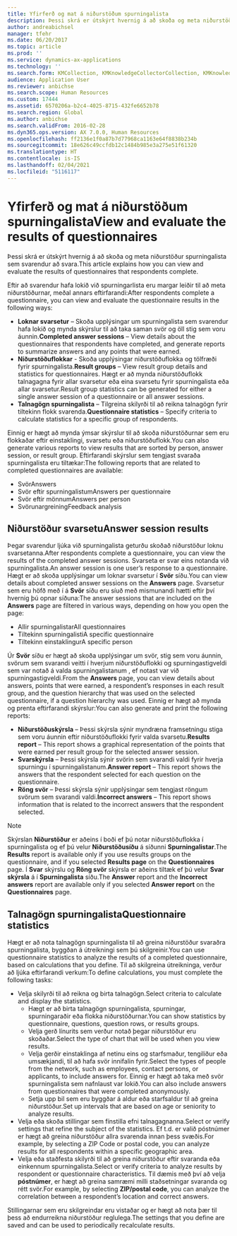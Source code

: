 ```yaml
---
title: Yfirferð og mat á niðurstöðum spurningalista
description: Þessi skrá er útskýrt hvernig á að skoða og meta niðurstöður spurningalista sem svarendur að svara.
author: andreabichsel
manager: tfehr
ms.date: 06/20/2017
ms.topic: article
ms.prod: ''
ms.service: dynamics-ax-applications
ms.technology: ''
ms.search.form: KMCollection, KMKnowledgeCollectorCollection, KMKnowledgeCollectorUserResults, HcmLearningWorkspace
audience: Application User
ms.reviewer: anbichse
ms.search.scope: Human Resources
ms.custom: 17444
ms.assetid: 6570206a-b2c4-4025-8715-432fe6652b78
ms.search.region: Global
ms.author: anbichse
ms.search.validFrom: 2016-02-28
ms.dyn365.ops.version: AX 7.0.0, Human Resources
ms.openlocfilehash: ff2136e1f0a87b7d77968ca1163e64f8838b234b
ms.sourcegitcommit: 18e626c49ccfdb12c1484b985e3a275e51f61320
ms.translationtype: HT
ms.contentlocale: is-IS
ms.lasthandoff: 02/04/2021
ms.locfileid: "5116117"
---
```

# <a name="view-and-evaluate-the-results-of-questionnaires"></a><span data-ttu-id="5e3d2-103">Yfirferð og mat á niðurstöðum spurningalista</span><span class="sxs-lookup"><span data-stu-id="5e3d2-103">View and evaluate the results of questionnaires</span></span>

<span data-ttu-id="5e3d2-104">Þessi skrá er útskýrt hvernig á að skoða og meta niðurstöður spurningalista sem svarendur að svara.</span><span class="sxs-lookup"><span data-stu-id="5e3d2-104">This article explains how you can view and evaluate the results of questionnaires that respondents complete.</span></span> 

<span data-ttu-id="5e3d2-105">Eftir að svarendur hafa lokið við spurningarlista eru margar leiðir til að meta niðurstöðurnar, meðal annars eftirfarandi:</span><span class="sxs-lookup"><span data-stu-id="5e3d2-105">After respondents complete a questionnaire, you can view and evaluate the questionnaire results in the following ways:</span></span>

-   <span data-ttu-id="5e3d2-106">**Loknar svarsetur** – Skoða upplýsingar um spurningalista sem svarendur hafa lokið og mynda skýrslur til að taka saman svör og öll stig sem voru áunnin.</span><span class="sxs-lookup"><span data-stu-id="5e3d2-106">**Completed answer sessions** – View details about the questionnaires that respondents have completed, and generate reports to summarize answers and any points that were earned.</span></span>
-   <span data-ttu-id="5e3d2-107">**Niðurstöðuflokkar** - Skoða upplýsingar niðurstöðuflokka og tölfræði fyrir spurningalista.</span><span class="sxs-lookup"><span data-stu-id="5e3d2-107">**Result groups** – View result group details and statistics for questionnaires.</span></span> <span data-ttu-id="5e3d2-108">Hægt er að mynda niðurstöðuflokk talnagagna fyrir allar svarsetur eða eina svarsetu fyrir spurningalista eða allar svarsetur.</span><span class="sxs-lookup"><span data-stu-id="5e3d2-108">Result group statistics can be generated for either a single answer session  of a questionnaire or all answer sessions.</span></span>
-   <span data-ttu-id="5e3d2-109">**Talnagögn spurningalista** – Tilgreina skilyrði til að reikna talnagögn fyrir tiltekinn flokk svarenda.</span><span class="sxs-lookup"><span data-stu-id="5e3d2-109">**Questionnaire statistics** – Specify criteria to calculate statistics for a specific group of respondents.</span></span>

<span data-ttu-id="5e3d2-110">Einnig er hægt að mynda ýmsar skýrslur til að skoða niðurstöðurnar sem eru flokkaðar eftir einstaklingi, svarsetu eða niðurstöðuflokk.</span><span class="sxs-lookup"><span data-stu-id="5e3d2-110">You can also generate various reports to view results that are sorted by person, answer session, or result group.</span></span> <span data-ttu-id="5e3d2-111">Eftirfarandi skýrslur sem tengjast svaraða spurningalista eru tiltækar:</span><span class="sxs-lookup"><span data-stu-id="5e3d2-111">The following reports that are related to completed questionnaires are available:</span></span>

-   <span data-ttu-id="5e3d2-112">Svör</span><span class="sxs-lookup"><span data-stu-id="5e3d2-112">Answers</span></span>
-   <span data-ttu-id="5e3d2-113">Svör eftir spurningalistum</span><span class="sxs-lookup"><span data-stu-id="5e3d2-113">Answers per questionnaire</span></span>
-   <span data-ttu-id="5e3d2-114">Svör eftir mönnum</span><span class="sxs-lookup"><span data-stu-id="5e3d2-114">Answers per person</span></span>
-   <span data-ttu-id="5e3d2-115">Svörunargreining</span><span class="sxs-lookup"><span data-stu-id="5e3d2-115">Feedback analysis</span></span>

## <a name="answer-session-results"></a><span data-ttu-id="5e3d2-116">Niðurstöður svarsetu</span><span class="sxs-lookup"><span data-stu-id="5e3d2-116">Answer session results</span></span>

<span data-ttu-id="5e3d2-117">Þegar svarendur ljúka við spurningalista geturðu skoðað niðurstöður loknu svarsetanna.</span><span class="sxs-lookup"><span data-stu-id="5e3d2-117">After respondents complete a questionnaire, you can view the results of the completed answer sessions.</span></span> <span data-ttu-id="5e3d2-118">Svarseta er svar eins notanda við spurningalista.</span><span class="sxs-lookup"><span data-stu-id="5e3d2-118">An answer session is one user’s response to a questionnaire.</span></span> <span data-ttu-id="5e3d2-119">Hægt er að skoða upplýsingar um loknar svarsetur í **Svör** síðu.</span><span class="sxs-lookup"><span data-stu-id="5e3d2-119">You can view details about completed answer sessions on the **Answers** page.</span></span> <span data-ttu-id="5e3d2-120">Svarsetur sem eru höfð með í á **Svör** síðu eru síuð með mismunandi hætti eftir því hvernig þú opnar síðuna:</span><span class="sxs-lookup"><span data-stu-id="5e3d2-120">The answer sessions that are included on the **Answers** page are filtered in various ways, depending on how you open the page:</span></span>

-   <span data-ttu-id="5e3d2-121">Allir spurningalistar</span><span class="sxs-lookup"><span data-stu-id="5e3d2-121">All questionnaires</span></span>
-   <span data-ttu-id="5e3d2-122">Tiltekinn spurningalisti</span><span class="sxs-lookup"><span data-stu-id="5e3d2-122">A specific questionnaire</span></span>
-   <span data-ttu-id="5e3d2-123">Tiltekinn einstaklingur</span><span class="sxs-lookup"><span data-stu-id="5e3d2-123">A specific person</span></span>

<span data-ttu-id="5e3d2-124">Úr **Svör** síðu er hægt að skoða upplýsingar um svör, stig sem voru áunnin, svörum sem svarandi veitti í hverjum niðurstöðuflokki og spurningastigveldi sem var notað á valda spurningalistanum , ef notast var við spurningastigveldi.</span><span class="sxs-lookup"><span data-stu-id="5e3d2-124">From the **Answers** page, you can view details about answers, points that were earned, a respondent’s responses in each result group, and the question hierarchy that was used on the selected questionnaire, if a question hierarchy was used.</span></span> <span data-ttu-id="5e3d2-125">Einnig er hægt að mynda og prenta eftirfarandi skýrslur:</span><span class="sxs-lookup"><span data-stu-id="5e3d2-125">You can also generate and print the following reports:</span></span>

-   <span data-ttu-id="5e3d2-126">**Niðurstöðuskýrsla** – Þessi skýrsla sýnir myndræna framsetningu stiga sem voru áunnin eftir niðurstöðuflokki fyrir valda svarsetu.</span><span class="sxs-lookup"><span data-stu-id="5e3d2-126">**Results report** – This report shows a graphical representation of the points that were earned per result group for the selected answer session.</span></span>
-   <span data-ttu-id="5e3d2-127">**Svarskýrsla** – Þessi skýrsla sýnir svörin sem svarandi valdi fyrir hverja spurningu í spurningalistanum.</span><span class="sxs-lookup"><span data-stu-id="5e3d2-127">**Answer report** – This report shows the answers that the respondent selected for each question on the questionnaire.</span></span>
-   <span data-ttu-id="5e3d2-128">**Röng svör** – Þessi skýrsla sýnir upplýsingar sem tengjast röngum svörum sem svarandi valdi.</span><span class="sxs-lookup"><span data-stu-id="5e3d2-128">**Incorrect answers** – This report shows information that is related to the incorrect answers that the respondent selected.</span></span>

> [!NOTE]
> <span data-ttu-id="5e3d2-129">Skýrslan **Niðurstöður** er aðeins í boði ef þú notar niðurstöðuflokka í spurningalista og ef þú velur **Niðurstöðusíðu** á síðunni **Spurningalistar**.</span><span class="sxs-lookup"><span data-stu-id="5e3d2-129">The **Results** report is available only if you use results groups on the questionnaire, and if you selected **Results page** on the **Questionnaires** page.</span></span> <span data-ttu-id="5e3d2-130">Í **Svar** skýrslu og **Röng svör** skýrsla er aðeins tiltæk ef þú velur **Svar skýrsla** á í **Spurningalista** síðu.</span><span class="sxs-lookup"><span data-stu-id="5e3d2-130">The **Answer** report and the **Incorrect answers** report are available only if you selected **Answer report** on the **Questionnaires** page.</span></span>

## <a name="questionnaire-statistics"></a><span data-ttu-id="5e3d2-131">Talnagögn spurningalista</span><span class="sxs-lookup"><span data-stu-id="5e3d2-131">Questionnaire statistics</span></span>

<span data-ttu-id="5e3d2-132">Hægt er að nota talnagögn spurningalista til að greina niðurstöður svaraðra spurningalista, byggðan á útreikningi sem þú skilgreinir.</span><span class="sxs-lookup"><span data-stu-id="5e3d2-132">You can use questionnaire statistics to analyze the results of a completed questionnaire, based on calculations that you define.</span></span> <span data-ttu-id="5e3d2-133">Til að skilgreina útreikninga, verður að ljúka eftirfarandi verkum:</span><span class="sxs-lookup"><span data-stu-id="5e3d2-133">To define calculations, you must complete the following tasks:</span></span>

-   <span data-ttu-id="5e3d2-134">Velja skilyrði til að reikna og birta talnagögn.</span><span class="sxs-lookup"><span data-stu-id="5e3d2-134">Select criteria to calculate and display the statistics.</span></span>
    -   <span data-ttu-id="5e3d2-135">Hægt er að birta talnagögn spurningalista, spurningar, spurningaraðir eða flokka niðurstöðurnar.</span><span class="sxs-lookup"><span data-stu-id="5e3d2-135">You can show statistics by questionnaire, questions, question rows, or results groups.</span></span>
    -   <span data-ttu-id="5e3d2-136">Velja gerð línurits sem verður notað þegar niðurstöður eru skoðaðar.</span><span class="sxs-lookup"><span data-stu-id="5e3d2-136">Select the type of chart that will be used when you view results.</span></span>
    -   <span data-ttu-id="5e3d2-137">Velja gerðir einstaklinga af netinu eins og starfsmaður, tengiliður eða umsækjandi, til að hafa svör innifalin fyrir.</span><span class="sxs-lookup"><span data-stu-id="5e3d2-137">Select the types of people from the network, such as employees, contact persons, or applicants, to include answers for.</span></span> <span data-ttu-id="5e3d2-138">Einnig er hægt að taka með svör spurningalista sem nafnlaust var lokið.</span><span class="sxs-lookup"><span data-stu-id="5e3d2-138">You can also include answers from questionnaires that were completed anonymously.</span></span>
    -   <span data-ttu-id="5e3d2-139">Setja upp bil sem eru byggðar á aldur eða starfsaldur til að greina niðurstöður.</span><span class="sxs-lookup"><span data-stu-id="5e3d2-139">Set up intervals that are based on age or seniority to analyze results.</span></span>
-   <span data-ttu-id="5e3d2-140">Velja eða skoða stillingar sem fínstilla efni talnagagnanna.</span><span class="sxs-lookup"><span data-stu-id="5e3d2-140">Select or verify settings that refine the subject of the statistics.</span></span> <span data-ttu-id="5e3d2-141">Ef t.d. er valið póstnúmer er hægt að greina niðurstöður allra svarenda innan þess svæðis.</span><span class="sxs-lookup"><span data-stu-id="5e3d2-141">For example, by selecting a ZIP Code or postal code, you can analyze results for all respondents within a specific geographic area.</span></span>
-   <span data-ttu-id="5e3d2-142">Velja eða staðfesta skilyrði til að greina niðurstöður eftir svaranda eða einkennum spurningalista.</span><span class="sxs-lookup"><span data-stu-id="5e3d2-142">Select or verify criteria to analyze results by respondent or questionnaire characteristics.</span></span> <span data-ttu-id="5e3d2-143">Til dæmis með því að velja **póstnúmer**, er hægt að greina samræmi milli staðsetningar svaranda og rétt svör.</span><span class="sxs-lookup"><span data-stu-id="5e3d2-143">For example, by selecting **ZIP/postal code**, you can analyze the correlation between a respondent’s location and correct answers.</span></span>

<span data-ttu-id="5e3d2-144">Stillingarnar sem eru skilgreindar eru vistaðar og er hægt að nota þær til þess að endurreikna niðurstöður reglulega.</span><span class="sxs-lookup"><span data-stu-id="5e3d2-144">The settings that you define are saved and can be used to periodically recalculate results.</span></span>